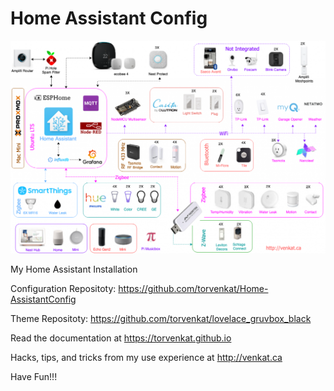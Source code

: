 # Home Assistant Config


![Home Assistant Integrations](https://github.com/torvenkat/torvenkat.github.io/blob/gh-pages/images/Home_Sep2019-1024x691.png)

My Home Assistant Installation

Configuration Repositoty: https://github.com/torvenkat/Home-AssistantConfig

Theme Repositoty: https://github.com/torvenkat/lovelace_gruvbox_black

Read the documentation at https://torvenkat.github.io

Hacks, tips, and tricks from my use experience at http://venkat.ca

Have Fun!!!
